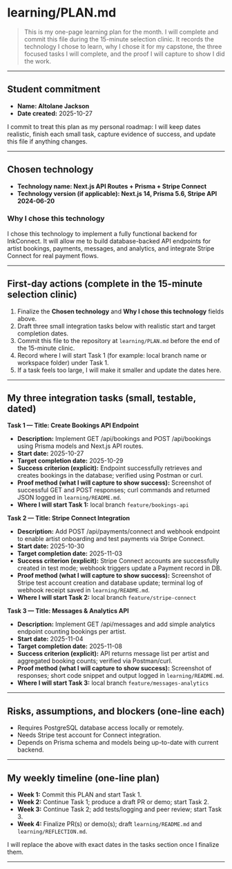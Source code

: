# learning/PLAN.md

> This is my one-page learning plan for the month. I will complete and commit this file during the 15-minute selection clinic. It records the technology I chose to learn, why I chose it for my capstone, the three focused tasks I will complete, and the proof I will capture to show I did the work.

---

## Student commitment

-   **Name: Altolane Jackson**
-   **Date created:** 2025-10-27

I commit to treat this plan as my personal roadmap: I will keep dates realistic, finish each small task, capture evidence of success, and update this file if anything changes.

---

## Chosen technology

-   **Technology name: Next.js API Routes + Prisma + Stripe Connect**
-   **Technology version (if applicable): Next.js 14, Prisma 5.6, Stripe API 2024-06-20**

### Why I chose this technology

I chose this technology to implement a fully functional backend for InkConnect. It will allow me to build database-backed API endpoints for artist bookings, payments, messages, and analytics, and integrate Stripe Connect for real payment flows.

---

## First-day actions (complete in the 15-minute selection clinic)

1. Finalize the **Chosen technology** and **Why I chose this technology** fields above.
2. Draft three small integration tasks below with realistic start and target completion dates.
3. Commit this file to the repository at `learning/PLAN.md` before the end of the 15-minute clinic.
4. Record where I will start Task 1 (for example: local branch name or workspace folder) under Task 1.
5. If a task feels too large, I will make it smaller and update the dates here.

---

## My three integration tasks (small, testable, dated)

**Task 1 — Title: Create Bookings API Endpoint**

-   **Description:** Implement GET /api/bookings and POST /api/bookings using Prisma models and Next.js API routes.
-   **Start date:** 2025-10-27
-   **Target completion date:** 2025-10-29
-   **Success criterion (explicit):** Endpoint successfully retrieves and creates bookings in the database; verified using Postman or curl.
-   **Proof method (what I will capture to show success):** Screenshot of successful GET and POST responses; curl commands and returned JSON logged in `learning/README.md`.
-   **Where I will start Task 1:** local branch `feature/bookings-api`

**Task 2 — Title: Stripe Connect Integration**

-   **Description:** Add POST /api/payments/connect and webhook endpoint to enable artist onboarding and test payments via Stripe Connect.
-   **Start date:** 2025-10-30
-   **Target completion date:** 2025-11-03
-   **Success criterion (explicit):** Stripe Connect accounts are successfully created in test mode; webhook triggers update a Payment record in DB.
-   **Proof method (what I will capture to show success):** Screenshot of Stripe test account creation and database update; terminal log of webhook receipt saved in `learning/README.md`.
-   **Where I will start Task 2:** local branch `feature/stripe-connect`

**Task 3 — Title: Messages & Analytics API**

-   **Description:** Implement GET /api/messages and add simple analytics endpoint counting bookings per artist.
-   **Start date:** 2025-11-04
-   **Target completion date:** 2025-11-08
-   **Success criterion (explicit):** API returns message list per artist and aggregated booking counts; verified via Postman/curl.
-   **Proof method (what I will capture to show success):** Screenshot of responses; short code snippet and output logged in `learning/README.md`.
-   **Where I will start Task 3:** local branch `feature/messages-analytics`

---

## Risks, assumptions, and blockers (one-line each)

-   Requires PostgreSQL database access locally or remotely.
-   Needs Stripe test account for Connect integration.
-   Depends on Prisma schema and models being up-to-date with current backend.

---

## My weekly timeline (one-line plan)

-   **Week 1:** Commit this PLAN and start Task 1.
-   **Week 2:** Continue Task 1; produce a draft PR or demo; start Task 2.
-   **Week 3:** Continue Task 2; add tests/logging and peer review; start Task 3.
-   **Week 4:** Finalize PR(s) or demo(s); draft `learning/README.md` and `learning/REFLECTION.md`.

I will replace the above with exact dates in the tasks section once I finalize them.

---
